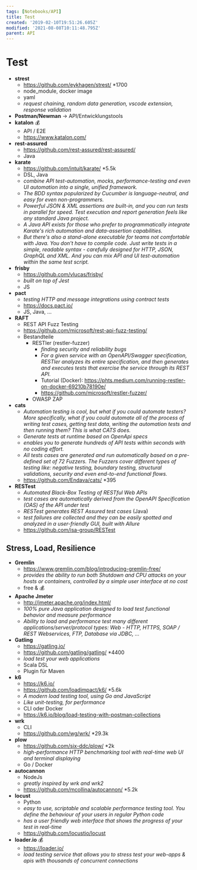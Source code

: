 ```yaml
---
tags: [Notebooks/API]
title: Test
created: '2019-02-10T19:51:26.605Z'
modified: '2021-08-08T10:11:48.795Z'
parent: API
---
```


# Test

- **strest**
  - <https://github.com/eykhagen/strest/> *1700
  - node_module, docker image
  - yaml
  - *request chaining, random data generation, vscode extension, response validation*
- **Postman/Newman** → API/Entwicklungstools
- **katalon** 💰
  - API / E2E
  - <https://www.katalon.com/>
- **rest-assured**
  - <https://github.com/rest-assured/rest-assured/>
  - Java
- **karate**
  - <https://github.com/intuit/karate/> *5.5k
  - DSL, Java
  - *combine API test-automation, mocks, performance-testing and even UI automation into a single, unified framework.*
  - *The BDD syntax popularized by Cucumber is language-neutral, and easy for even non-programmers.*
  - *Powerful JSON & XML assertions are built-in, and you can run tests in parallel for speed. Test execution and report generation feels like any standard Java project.*
  - *A Java API exists for those who prefer to programmatically integrate Karate's rich automation and data-assertion capabilities.*
  - *But there's also a stand-alone executable for teams not comfortable with Java. You don't have to compile code. Just write tests in a simple, readable syntax - carefully designed for HTTP, JSON, GraphQL and XML. And you can mix API and UI test-automation within the same test script.*
- **frisby**
  - <https://github.com/vlucas/frisby/>
  - *built on top of Jest*
  - JS
- **pact**
  - *testing HTTP and message integrations using contract tests*
  - <https://docs.pact.io/>
  - JS, Java, ...
- **RAFT**
  - REST API Fuzz Testing
  - <https://github.com/microsoft/rest-api-fuzz-testing/>
  - Bestandteile
    - RESTler (restler-fuzzer)
      - *finding security and reliability bugs*
      - *For a given service with an OpenAPI/Swagger specification, RESTler analyzes its entire specification, and then generates and executes tests that exercise the service through its REST API.*
      - Tutorial (Docker): <https://phts.medium.com/running-restler-on-docker-69210b78190e/>
      - <https://github.com/microsoft/restler-fuzzer/>
    - OWASP ZAP
- **cats**
  - *Automation testing is cool, but what if you could automate testers? More specifically, what if you could automate all of the process of writing test cases, getting test data, writing the automation tests and then running them? This is what CATS does.*
  - *Generate tests at runtime based on OpenApi specs*
  - *enables you to generate hundreds of API tests within seconds with no coding effort.*
  - *All tests cases are generated and run automatically based on a pre-defined set of 72 Fuzzers. The Fuzzers cover different types of testing like: negative testing, boundary testing, structural validations, security and even end-to-end functional flows.*
  - <https://github.com/Endava/cats/> *395
- **RESTest**
  - *Automated Black-Box Testing of RESTful Web APIs*
  - *test cases are automatically derived from the OpenAPI Specification (OAS) of the API under test*
  - *RESTest generates REST Assured test cases* (Java)
  - *test failures are collected and they can be easily spotted and analyzed in a user-friendly GUI, built with Allure*
  - <https://github.com/isa-group/RESTest>


## Stress, Load, Resilience
- **Gremlin**
  - <https://www.gremlin.com/blog/introducing-gremlin-free/>
  - *provides the ability to run both Shutdown and CPU attacks on your hosts or containers, controlled by a simple user interface at no cost*
  - free & 💰
- **Apache Jmeter**
  - <http://jmeter.apache.org/index.html/>
  - *100% pure Java application designed to load test functional behavior and measure performance*
  - *Ability to load and performance test many different applications/server/protocol types: Web - HTTP, HTTPS, SOAP / REST Webservices, FTP, Database via JDBC, ...*
- **Gatling**
  - <https://gatling.io/>
  - <https://github.com/gatling/gatling/> *4400
  - *load test your web applications*
  - Scala DSL
  - Plugin für Maven
- **k6**
  - <https://k6.io/>
  - <https://github.com/loadimpact/k6/> *5.6k
  - *A modern load testing tool, using Go and JavaScript*
  - *Like unit-testing, for performance*
  - CLI oder Docker
  - https://k6.io/blog/load-testing-with-postman-collections
- **wrk**
  - CLI
  - <https://github.com/wg/wrk/> *29.3k
- **plow**
  - <https://github.com/six-ddc/plow/> *2k
  - *high-performance HTTP benchmarking tool with real-time web UI and terminal displaying*
  - Go / Docker
- **autocannon**
  - NodeJs
  - *greatly inspired by wrk and wrk2*
  - <https://github.com/mcollina/autocannon/> *5.2k
- **locust**
  - Python
  - *easy to use, scriptable and scalable performance testing tool. You define the behaviour of your users in regular Python code*
  - *has a user friendly web interface that shows the progress of your test in real-time*
  - <https://github.com/locustio/locust>
- **loader.io** 💰
  - <https://loader.io/>
  - *load testing service that allows you to stress test your web-apps & apis with thousands of concurrent connections*
